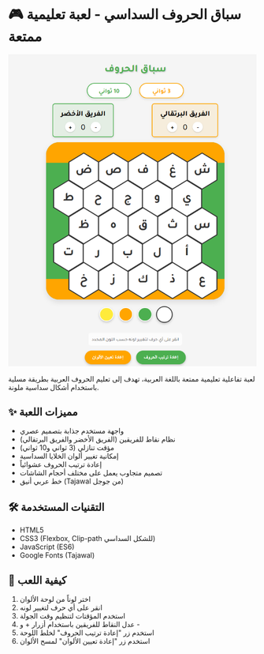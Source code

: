 # 🎮 سباق الحروف السداسي - لعبة تعليمية ممتعة

![صورة للعبة](screenshot.png) <!-- استبدل هذا برابط صورة من اللعبة -->

لعبة تفاعلية تعليمية ممتعة باللغة العربية، تهدف إلى تعليم الحروف العربية بطريقة مسلية باستخدام أشكال سداسية ملونة.

## ✨ مميزات اللعبة

- واجهة مستخدم جذابة بتصميم عصري
- نظام نقاط للفريقين (الفريق الأخضر والفريق البرتقالي)
- مؤقت تنازلي (3 ثواني و10 ثواني)
- إمكانية تغيير ألوان الخلايا السداسية
- إعادة ترتيب الحروف عشوائياً
- تصميم متجاوب يعمل على مختلف أحجام الشاشات
- خط عربي أنيق (Tajawal من جوجل)

## 🛠 التقنيات المستخدمة

- HTML5
- CSS3 (Flexbox, Clip-path للشكل السداسي)
- JavaScript (ES6)
- Google Fonts (Tajawal)

## 🎯 كيفية اللعب

1. اختر لوناً من لوحة الألوان
2. انقر على أي حرف لتغيير لونه
3. استخدم المؤقتات لتنظيم وقت الجولة
4. عدل النقاط للفريقين باستخدام أزرار + و -
5. استخدم زر "إعادة ترتيب الحروف" لخلط اللوحة
6. استخدم زر "إعادة تعيين الألوان" لمسح الألوان
